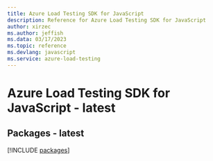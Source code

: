 ```yaml
---
title: Azure Load Testing SDK for JavaScript
description: Reference for Azure Load Testing SDK for JavaScript
author: xirzec
ms.author: jeffish
ms.data: 03/17/2023
ms.topic: reference
ms.devlang: javascript
ms.service: azure-load-testing
---
```

# Azure Load Testing SDK for JavaScript - latest
## Packages - latest
[!INCLUDE [packages](load-testing-index.md)]
